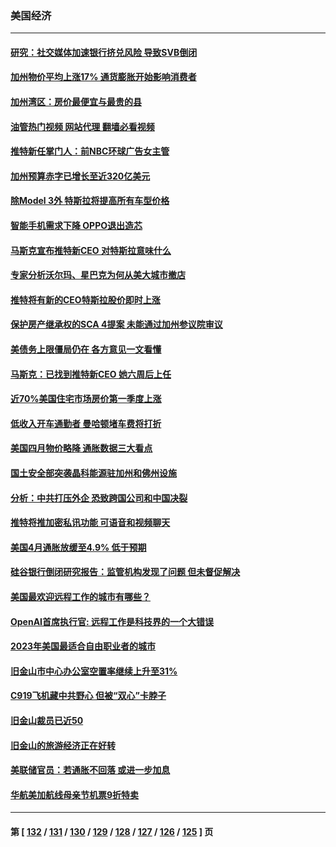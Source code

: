 ### 美国经济
---
#### [研究：社交媒体加速银行挤兑风险 导致SVB倒闭](../../pages/ncid1078158/n13995822.md?05140845) 
#### [加州物价平均上涨17% 通货膨胀开始影响消费者](../../pages/ncid1078158/n13995509.md?05140845) 
#### [加州湾区：房价最便宜与最贵的县](../../pages/ncid1078158/n13995500.md?05140845) 
#### [油管热门视频 网站代理 翻墙必看视频](http://138.2.39.72:81/youtube.html?epic-marker?05140845)
#### [推特新任掌门人：前NBC环球广告女主管](../../pages/ncid1078158/n13995496.md?05140845) 
#### [加州预算赤字已增长至近320亿美元](../../pages/ncid1078158/n13995327.md?05140845) 
#### [除Model 3外 特斯拉将提高所有车型价格](../../pages/ncid1078158/n13994995.md?05140845) 
#### [智能手机需求下降 OPPO退出造芯](../../pages/ncid1078158/n13994948.md?05140845) 
#### [马斯克宣布推特新CEO 对特斯拉意味什么](../../pages/ncid1078158/n13994943.md?05140845) 
#### [专家分析沃尔玛、星巴克为何从美大城市撤店](../../pages/ncid1078158/n13994970.md?05140845) 
#### [推特将有新的CEO特斯拉股价即时上涨](../../pages/ncid1078158/n13994623.md?05140845) 
#### [保护房产继承权的SCA 4提案 未能通过加州参议院审议](../../pages/ncid1078158/n13994612.md?05140845) 
#### [美债务上限僵局仍在 各方意见一文看懂](../../pages/ncid1078158/n13994151.md?05140845) 
#### [马斯克：已找到推特新CEO 她六周后上任](../../pages/ncid1078158/n13994265.md?05140845) 
#### [近70%美国住宅市场房价第一季度上涨](../../pages/ncid1078158/n13994218.md?05140845) 
#### [低收入开车通勤者 曼哈顿堵车费将打折](../../pages/ncid1078158/n13993558.md?05140845) 
#### [美国四月物价略降 通胀数据三大看点](../../pages/ncid1078158/n13993282.md?05140845) 
#### [国土安全部突袭晶科能源驻加州和佛州设施](../../pages/ncid1078158/n13993270.md?05140845) 
#### [分析：中共打压外企 恐致跨国公司和中国决裂](../../pages/ncid1078158/n13993252.md?05140845) 
#### [推特将推加密私讯功能 可语音和视频聊天](../../pages/ncid1078158/n13993143.md?05140845) 
#### [美国4月通胀放缓至4.9% 低于预期](../../pages/ncid1078158/n13993142.md?05140845) 
#### [硅谷银行倒闭研究报告：监管机构发现了问题 但未督促解决](../../pages/ncid1078158/n13992898.md?05140845) 
#### [美国最欢迎远程工作的城市有哪些？](../../pages/ncid1078158/n13992864.md?05140845) 
#### [OpenAI首席执行官: 远程工作是科技界的一个大错误](../../pages/ncid1078158/n13992858.md?05140845) 
#### [2023年美国最适合自由职业者的城市](../../pages/ncid1078158/n13992856.md?05140845) 
#### [旧金山市中心办公室空置率继续上升至31%](../../pages/ncid1078158/n13992854.md?05140845) 
#### [C919飞机藏中共野心 但被“双心”卡脖子](../../pages/ncid1078158/n13991824.md?05140845) 
#### [旧金山裁员已近50](../../pages/ncid1078158/n13992793.md?05140845) 
#### [旧金山的旅游经济正在好转](../../pages/ncid1078158/n13992741.md?05140845) 
#### [美联储官员：若通胀不回落 或进一步加息](../../pages/ncid1078158/n13992597.md?05140845) 
#### [华航美加航线母亲节机票9折特卖](../../pages/ncid1078158/n13992686.md?05140845) 

---
#### 第 [ [132](./132.md?05140845) / [131](./131.md?05140845) / [130](./130.md?05140845) / [129](./129.md?05140845) / [128](./128.md?05140845) / [127](./127.md?05140845) / [126](./126.md?05140845) / [125](./125.md?05140845) ] 页
